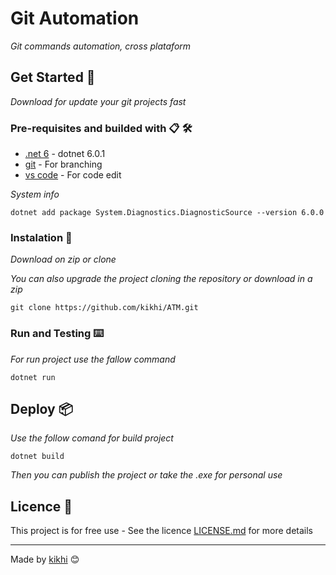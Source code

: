 
# Git Automation

_Git commands automation, cross plataform_

## Get Started 🚀

_Download for update your git projects fast_

### Pre-requisites and builded with 📋 🛠️

* [.net 6](https://dotnet.microsoft.com/en-us/download) - dotnet 6.0.1
* [git](https://git-scm.com/) - For branching
* [vs code](https://code.visualstudio.com/) - For code edit

_System info_

```
dotnet add package System.Diagnostics.DiagnosticSource --version 6.0.0
```

### Instalation 🔧

_Download on zip or clone_

_You can also upgrade the project cloning the repository or download in a zip_
```
git clone https://github.com/kikhi/ATM.git
```

### Run and Testing ⌨️

_For run project use the fallow command_
```
dotnet run
```

## Deploy 📦

_Use the follow comand for build project_

```
dotnet build
```

_Then you can publish the project or take the .exe for personal use_

## Licence 📄

This project is for free use - See the licence [LICENSE.md](LICENSE.md) for more details


---
Made by [kikhi](https://github.com/kikhi) 😊